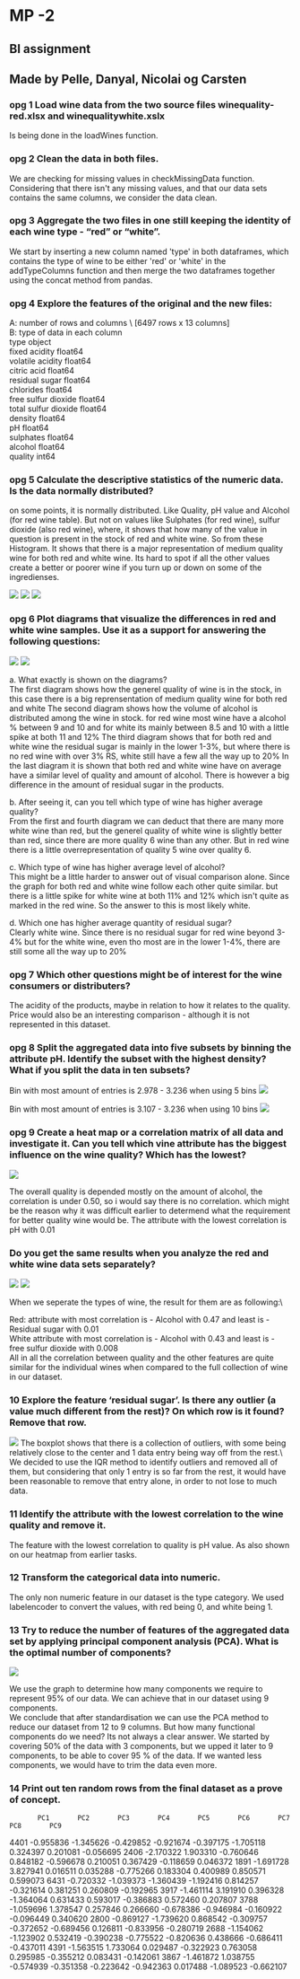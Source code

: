 # MP -2

## BI assignment

## Made by Pelle, Danyal, Nicolai og Carsten

### opg 1 Load wine data from the two source files winequality-red.xlsx and winequalitywhite.xslx

Is being done in the loadWines function.

### opg 2 Clean the data in both files.

We are checking for missing values in checkMissingData function. Considering that there isn't any missing values, and that our data sets contains the same columns, we consider the data clean.

### opg 3 Aggregate the two files in one still keeping the identity of each wine type - “red” or “white”.

We start by inserting a new column named 'type' in both dataframes, which contains the type of wine to be either 'red' or 'white' in the addTypeColumns function and then merge the two dataframes together using the concat method from pandas.

### opg 4 Explore the features of the original and the new files:

A: number of rows and columns \ [6497 rows x 13 columns]\
B: type of data in each column \
type object\
fixed acidity float64\
volatile acidity float64\
citric acid float64\
residual sugar float64\
chlorides float64\
free sulfur dioxide float64\
total sulfur dioxide float64\
density float64\
pH float64\
sulphates float64\
alcohol float64\
quality int64

### opg 5 Calculate the descriptive statistics of the numeric data. Is the data normally distributed?

on some points, it is normally distributed. Like Quality, pH value and Alcohol (for red wine table). But not on values like Sulphates (for red wine), sulfur dioxide (also red wine), where, it shows that how many of the value in question is present in the stock of red and white wine. So from these Histogram. It shows that there is a major representation of medium quality wine for both red and white wine. Its hard to spot if all the other values create a better or poorer wine if you turn up or down on some of the ingredienses.

<img src="Data\Graphs\HistogramOfDescriptiveStatisticRedAndWhite.png">
<img src="Data\Graphs\HistogramOfDescriptiveStatisticRed.png">
<img src="Data\Graphs\HistogramOfDescriptiveStatisticWhite.png">

### opg 6 Plot diagrams that visualize the differences in red and white wine samples. Use it as a support for answering the following questions:

<img src="Data\Graphs\RedAndWhiteComparisonHistogram.png">
<img src="Data\Graphs\Red_White_comparison_average.png">

a. What exactly is shown on the diagrams?\
The first diagram shows how the generel quality of wine is in the stock, in this case there is a big reprensentation of medium quality wine for both red and white
The second diagram shows how the volume of alcohol is distributed among the wine in stock. for red wine most wine have a alcohol % between 9 and 10 and for white its mainly
between 8.5 and 10 with a little spike at both 11 and 12%
The third diagram shows that for both red and white wine the residual sugar is mainly in the lower 1-3%, but where there is no red wine with over 3% RS, white still have a few all the way up to 20%
In the last diagram it is shown that both red and white wine have on average have a similar level of quality and amount of alcohol. There is however a big difference in the amount of residual sugar in the products.

b. After seeing it, can you tell which type of wine has higher average quality?\
From the first and fourth diagram we can deduct that there are many more white wine than red, but the generel quality of white wine is slightly better than red, since there are more quality
6 wine than any other. But in red wine there is a little overrepresentation of quality 5 wine over quality 6.

c. Which type of wine has higher average level of alcohol?\
This might be a little harder to answer out of visual comparison alone. Since the graph for both red and white wine follow each other quite similar. but there is a little spike
for white wine at both 11% and 12% which isn't quite as marked in the red wine. So the answer to this is most likely white.

d. Which one has higher average quantity of residual sugar?\
Clearly white wine. Since there is no residual sugar for red wine beyond 3-4% but for the white wine, even tho most are in the lower 1-4%, there are still some all the way up to 20%

### opg 7 Which other questions might be of interest for the wine consumers or distributers?

The acidity of the products, maybe in relation to how it relates to the quality.\
Price would also be an interesting comparison - although it is not represented in this dataset.

### opg 8 Split the aggregated data into five subsets by binning the attribute pH. Identify the subset with the highest density? What if you split the data in ten subsets?

Bin with most amount of entries is 2.978 - 3.236 when using 5 bins
<img src="Data\Graphs\pH_bins_5.png">

Bin with most amount of entries is 3.107 - 3.236 when using 10 bins
<img src="Data\Graphs\pH_bins_10.png">

### opg 9 Create a heat map or a correlation matrix of all data and investigate it. Can you tell which vine attribute has the biggest influence on the wine quality? Which has the lowest?

<img src="Data\Graphs\CorrelationMatrixOfAllAttributes.png">

The overall quality is depended mostly on the amount of alcohol, the correlation is under 0.50, so i would say there is no correlation. which might be the reason why it was difficult earlier to determend what the requirement for better quality wine would be.
The attribute with the lowest correlation is pH with 0.01

### Do you get the same results when you analyze the red and white wine data sets separately?

<img src="Data\Graphs\CorrelationOfAllAttributesRedWine.png">
<img src="Data\Graphs\CorrelationMatrixOfAllAttributesWhiteWine.png">
   
When we seperate the types of wine, the result for them are as following:\

Red: attribute with most correlation is - Alcohol with 0.47 and least is - Residual sugar with 0.01\
White attribute with most correlation is - Alcohol with 0.43 and least is - free sulfur dioxide with 0.008\
All in all the correlation between quality and the other features are quite similar for the individual wines when compared to the full collection of wine in our dataset.

### 10 Explore the feature ‘residual sugar’. Is there any outlier (a value much different from the rest)? On which row is it found? Remove that row.

<img src="Data\Graphs\boxplot_finding_outliers.png">
The boxplot shows that there is a collection of outliers, with some being relatively close to the center and 1 data entry being way off from the rest.\
We decided to use the IQR method to identify outliers and removed all of them, but considering that only 1 entry is so far from the rest, it would have been reasonable to remove that entry alone, in order to not lose to much data.

### 11 Identify the attribute with the lowest correlation to the wine quality and remove it.

The feature with the lowest correlation to quality is pH value. As also shown on our heatmap from earlier tasks.

### 12 Transform the categorical data into numeric.

The only non numeric feature in our dataset is the type category. We used labelencoder to convert the values, with red being 0, and white being 1.

### 13 Try to reduce the number of features of the aggregated data set by applying principal component analysis (PCA). What is the optimal number of components?

<img src="Data\Graphs\explained_variance_PCA_components.png">

We use the graph to determine how many components we require to represent 95% of our data. We can achieve that in our dataset using 9 components.\
We conclude that after standardisation we can use the PCA method to reduce our dataset from 12 to 9 columns.
But how many functional components do we need? Its not always a clear answer. We started by covering 50% of the data with 3 components,
but we upped it later to 9 components, to be able to cover 95 % of the data. If we wanted less components, we would have to trim the data even more.

### 14 Print out ten random rows from the final dataset as a prove of concept.

           PC1       PC2       PC3       PC4       PC5       PC6       PC7       PC8       PC9

4401 -0.955836 -1.345626 -0.429852 -0.921674 -0.397175 -1.705118 0.324397 0.201081 -0.056695
2406 -2.170322 1.903310 -0.760646 0.848182 -0.596678 0.210051 0.367429 -0.118659 0.046372
1891 -1.691728 3.827941 0.016511 0.035288 -0.775266 0.183304 0.400989 0.850571 0.599073
6431 -0.720332 -1.039373 -1.360439 -1.192416 0.814257 -0.321614 0.381251 0.260809 -0.192965
3917 -1.461114 3.191910 0.396328 -1.364064 0.631433 0.593017 -0.386883 0.572460 0.207807
3788 -1.059696 1.378547 0.257846 0.266660 -0.678386 -0.946984 -0.160922 -0.096449 0.340620
2800 -0.869127 -1.739620 0.868542 -0.309757 -0.372652 -0.689456 0.126811 -0.833956 -0.280719
2688 -1.154062 -1.123902 0.532419 -0.390238 -0.775522 -0.820636 0.438666 -0.686411 -0.437011
4391 -1.563515 1.733064 0.029487 -0.322923 0.763058 0.295985 -0.355212 0.083431 -0.142061
3867 -1.461872 1.038755 -0.574939 -0.351358 -0.223642 -0.942363 0.017488 -1.089523 -0.662107
